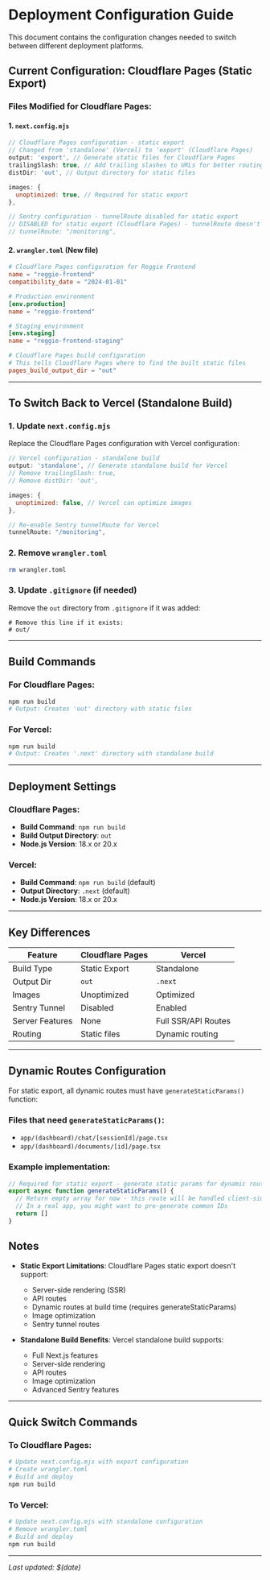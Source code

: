 # Deployment Configuration Guide

This document contains the configuration changes needed to switch between different deployment platforms.

## Current Configuration: Cloudflare Pages (Static Export)

### Files Modified for Cloudflare Pages:

#### 1. `next.config.mjs`
```javascript
// Cloudflare Pages configuration - static export
// Changed from 'standalone' (Vercel) to 'export' (Cloudflare Pages)
output: 'export', // Generate static files for Cloudflare Pages
trailingSlash: true, // Add trailing slashes to URLs for better routing
distDir: 'out', // Output directory for static files

images: {
  unoptimized: true, // Required for static export
},

// Sentry configuration - tunnelRoute disabled for static export
// DISABLED for static export (Cloudflare Pages) - tunnelRoute doesn't work with static exports
// tunnelRoute: "/monitoring",
```

#### 2. `wrangler.toml` (New file)
```toml
# Cloudflare Pages configuration for Reggie Frontend
name = "reggie-frontend"
compatibility_date = "2024-01-01"

# Production environment
[env.production]
name = "reggie-frontend"

# Staging environment
[env.staging]
name = "reggie-frontend-staging"

# Cloudflare Pages build configuration
# This tells Cloudflare Pages where to find the built static files
pages_build_output_dir = "out"
```

---

## To Switch Back to Vercel (Standalone Build)

### 1. Update `next.config.mjs`

Replace the Cloudflare Pages configuration with Vercel configuration:

```javascript
// Vercel configuration - standalone build
output: 'standalone', // Generate standalone build for Vercel
// Remove trailingSlash: true,
// Remove distDir: 'out',

images: {
  unoptimized: false, // Vercel can optimize images
},

// Re-enable Sentry tunnelRoute for Vercel
tunnelRoute: "/monitoring",
```

### 2. Remove `wrangler.toml`
```bash
rm wrangler.toml
```

### 3. Update `.gitignore` (if needed)
Remove the `out` directory from `.gitignore` if it was added:
```
# Remove this line if it exists:
# out/
```

---

## Build Commands

### For Cloudflare Pages:
```bash
npm run build
# Output: Creates 'out' directory with static files
```

### For Vercel:
```bash
npm run build
# Output: Creates '.next' directory with standalone build
```

---

## Deployment Settings

### Cloudflare Pages:
- **Build Command**: `npm run build`
- **Build Output Directory**: `out`
- **Node.js Version**: 18.x or 20.x

### Vercel:
- **Build Command**: `npm run build` (default)
- **Output Directory**: `.next` (default)
- **Node.js Version**: 18.x or 20.x

---

## Key Differences

| Feature | Cloudflare Pages | Vercel |
|---------|------------------|--------|
| Build Type | Static Export | Standalone |
| Output Dir | `out` | `.next` |
| Images | Unoptimized | Optimized |
| Sentry Tunnel | Disabled | Enabled |
| Server Features | None | Full SSR/API Routes |
| Routing | Static files | Dynamic routing |

---

## Dynamic Routes Configuration

For static export, all dynamic routes must have `generateStaticParams()` function:

### Files that need `generateStaticParams()`:
- `app/(dashboard)/chat/[sessionId]/page.tsx`
- `app/(dashboard)/documents/[id]/page.tsx`

### Example implementation:
```typescript
// Required for static export - generate static params for dynamic routes
export async function generateStaticParams() {
  // Return empty array for now - this route will be handled client-side
  // In a real app, you might want to pre-generate common IDs
  return []
}
```

## Notes

- **Static Export Limitations**: Cloudflare Pages static export doesn't support:
  - Server-side rendering (SSR)
  - API routes
  - Dynamic routes at build time (requires generateStaticParams)
  - Image optimization
  - Sentry tunnel routes

- **Standalone Build Benefits**: Vercel standalone build supports:
  - Full Next.js features
  - Server-side rendering
  - API routes
  - Image optimization
  - Advanced Sentry features

---

## Quick Switch Commands

### To Cloudflare Pages:
```bash
# Update next.config.mjs with export configuration
# Create wrangler.toml
# Build and deploy
npm run build
```

### To Vercel:
```bash
# Update next.config.mjs with standalone configuration
# Remove wrangler.toml
# Build and deploy
npm run build
```

---

*Last updated: $(date)*
